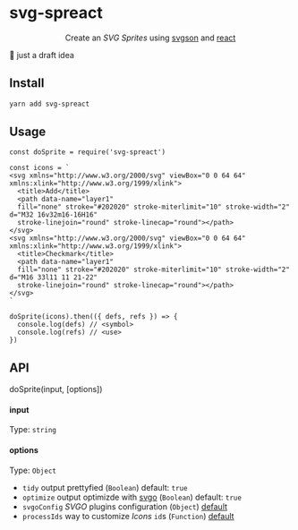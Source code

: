 # svg-spreact

<p align="center">
  Create an <em>SVG Sprites</em> using <a href="https://github.com/elrumordelaluz/svgson-next">svgson</a> and <a href="https://reactjs.org/">react</a>
</p>

🚧 just a draft idea

## Install

```zsh
yarn add svg-spreact
```

## Usage

```
const doSprite = require('svg-spreact')

const icons = `
<svg xmlns="http://www.w3.org/2000/svg" viewBox="0 0 64 64" xmlns:xlink="http://www.w3.org/1999/xlink">
  <title>Add</title>
  <path data-name="layer1"
  fill="none" stroke="#202020" stroke-miterlimit="10" stroke-width="2" d="M32 16v32m16-16H16"
  stroke-linejoin="round" stroke-linecap="round"></path>
</svg>
<svg xmlns="http://www.w3.org/2000/svg" viewBox="0 0 64 64" xmlns:xlink="http://www.w3.org/1999/xlink">
  <title>Checkmark</title>
  <path data-name="layer1"
  fill="none" stroke="#202020" stroke-miterlimit="10" stroke-width="2" d="M16 33l11 11 21-22"
  stroke-linejoin="round" stroke-linecap="round"></path>
</svg>
`

doSprite(icons).then(({ defs, refs }) => {
  console.log(defs) // <symbol>
  console.log(refs) // <use>
})
```

## API

doSprite(input, [options])

#### input

Type: `string`

#### options

Type: `Object`

* `tidy` output prettyfied (`Boolean`) default: `true`
* `optimize` output optimizde with [svgo](https://github.com/svg/svgo/) (`Boolean`) default: `true`
* `svgoConfig` _SVGO_ plugins configuration (`Object`) [default](https://github.com/elrumordelaluz/svg-spreact/blob/master/index.js#L25-L45)
* `processIds` way to customize _Icons_ `id`s (`Function`) [default](https://github.com/elrumordelaluz/svg-spreact/blob/master/index.js#L10-L23)
